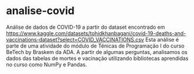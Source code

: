 # analise-covid
Análise de dados de COVID-19 a partir do dataset encontrado em https://www.kaggle.com/datasets/tohidkhanbagani/covid-19-deaths-and-vaccinations-dataset?select=COVID_VACCINATIONS.csv
Esta análise é parte de uma atividade do módulo de Ténicas de Programação I do curso BeTech by Braskem da ADA. A partir de algumas perguntas, analisamos os dados das tabelas de mortes e vacinação utilizando bibliotecas aprendidas no curso como NumPy e Pandas.
